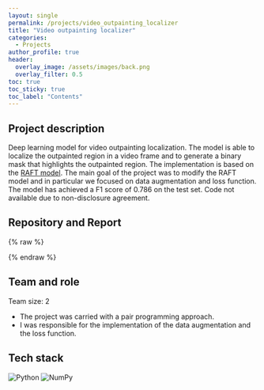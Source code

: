 ```yaml
---
layout: single
permalink: /projects/video_outpainting_localizer
title: "Video outpainting localizer"
categories:
  - Projects
author_profile: true
header:
  overlay_image: /assets/images/back.png
  overlay_filter: 0.5
toc: true
toc_sticky: true
toc_label: "Contents"
---
```



## Project description

Deep learning model for video outpainting localization. The model is able to localize the outpainted region in a video frame and to generate a binary mask that highlights the outpainted region. The implementation is based on the [RAFT model](https://arxiv.org/pdf/2003.12039.pdf). The main goal of the project was to modify the RAFT model and in particular we focused on data augmentation and loss function. The model has achieved a F1 score of 0.786 on the test set.
Code not available due to non-disclosure agreement.

## Repository and Report

{% raw %}
<center>  
  <a href="/project_reports/video_outpainting_localizer.pdf" target="_blank" class="btn"><i class="fa fa-file-pdf-o" style="font-size: 42px;"></i></a>
</center>
{% endraw %}


## Team and role

Team size: 2

+ The project was carried with a pair programming approach. <br>
+ I was responsible for the implementation of the data augmentation and the loss function. <br>

## Tech stack
![Python](https://img.shields.io/badge/Python-FFD43B?style=for-the-badge&logo=python&logoColor=blue)
![NumPy](https://img.shields.io/badge/Numpy-777BB4?style=for-the-badge&logo=numpy&logoColor=white) 

